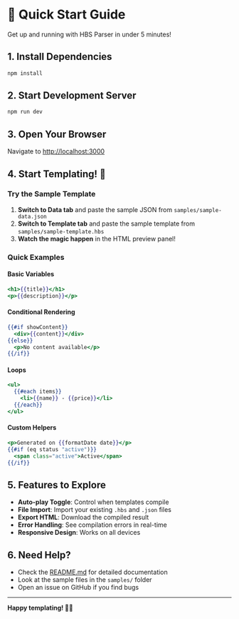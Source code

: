 # 🚀 Quick Start Guide

Get up and running with HBS Parser in under 5 minutes!

## 1. Install Dependencies

```bash
npm install
```

## 2. Start Development Server

```bash
npm run dev
```

## 3. Open Your Browser

Navigate to [http://localhost:3000](http://localhost:3000)

## 4. Start Templating! 🎉

### Try the Sample Template

1. **Switch to Data tab** and paste the sample JSON from `samples/sample-data.json`
2. **Switch to Template tab** and paste the sample template from `samples/sample-template.hbs`
3. **Watch the magic happen** in the HTML preview panel!

### Quick Examples

#### Basic Variables
```handlebars
<h1>{{title}}</h1>
<p>{{description}}</p>
```

#### Conditional Rendering
```handlebars
{{#if showContent}}
  <div>{{content}}</div>
{{else}}
  <p>No content available</p>
{{/if}}
```

#### Loops
```handlebars
<ul>
  {{#each items}}
    <li>{{name}} - {{price}}</li>
  {{/each}}
</ul>
```

#### Custom Helpers
```handlebars
<p>Generated on {{formatDate date}}</p>
{{#if (eq status "active")}}
  <span class="active">Active</span>
{{/if}}
```

## 5. Features to Explore

- **Auto-play Toggle**: Control when templates compile
- **File Import**: Import your existing `.hbs` and `.json` files
- **Export HTML**: Download the compiled result
- **Error Handling**: See compilation errors in real-time
- **Responsive Design**: Works on all devices

## 6. Need Help?

- Check the [README.md](README.md) for detailed documentation
- Look at the sample files in the `samples/` folder
- Open an issue on GitHub if you find bugs

---

**Happy templating! 🎨✨**
